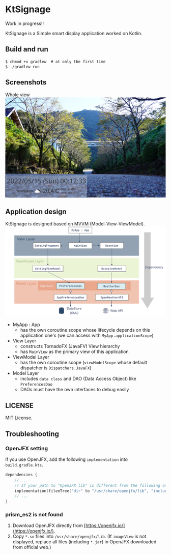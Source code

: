 # KtSignage
Work in progress!!

KtSignage is a Simple smart display application worked on Kotlin.

## Build and run
```shell
$ chmod +x gradlew  # at only the first time
$ ./gradlew run
```

## Screenshots
Whole view
![screenshot1](screenshots/screenshot1.png)

## Application design
KtSignage is designed based on MVVM (Model-View-ViewModel).
![design](screenshots/design.png)

* MyApp : App
  * has the own coroutine scope whose lifecycle depends on this application one's (we can access with `MyApp.applicationScope`)
* View Layer
  * constructs TornadoFX (JavaFV) View hierarchy
  * has `MainView` as the primary view of this application
* ViewModel Layer
  * has the own coroutine scope (`viewModelScope` whose default dispatcher is `Dispatchers.JavaFX`)
* Model Layer
  * includes `data class` and DAO (Data Access Object) like `PreferencesDao`
  * DAOs must have the own interfaces to debug easily

## LICENSE
MIT License.

## Troubleshooting
### OpenJFX setting
If you use OpenJFX, add the following `implementation` into `build.gradle.kts`.
```kotlin
dependencies {
    // ...
    // If your path to "OpenJFX lib" is different from the following one, change yours.
    implementation(fileeTree("dir" to "/usr/share/openjfx/lib", "include" to arrayOf("*.jar")))
    // ...
}
```

### prism_es2 is not found
1. Download OpenJFX directly from [https://openjfx.io/](https://openjfx.io/).
2. Copy `*.so` files into `/usr/share/openjfx/lib`. 
   (If `imageView` is not displayed, replace all files (including `*.jar`) in OpenJFX downloaded from official web.)